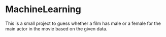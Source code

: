 # MachineLearning
This is a small project to guess whether a film has male or a female for the main actor in the movie based on the given data. 
